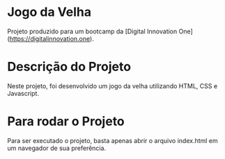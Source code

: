 # Jogo da Velha

Projeto produzido para um bootcamp da [Digital Innovation One] (https://digitalinnovation.one).

# Descrição do Projeto
Neste projeto, foi desenvolvido um jogo da velha utilizando HTML, CSS e Javascript.

# Para rodar o Projeto
Para ser executado o projeto, basta apenas abrir o arquivo index.html em um navegador de sua preferência.
